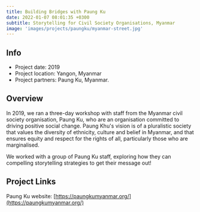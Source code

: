 ```yaml
---
title: Building Bridges with Paung Ku
date: 2022-01-07 08:01:35 +0300
subtitle: Storytelling for Civil Society Organisations, Myanmar
image: 'images/projects/paungku/myanmar-street.jpg'
---
```


## Info 
- Project date: 2019
- Project location: Yangon, Myanmar
- Project partners: Paung Ku, Myanmar.

## Overview
In 2019, we ran a three-day workshop with staff from the Myanmar civil society organisation, Paung Ku, who are an organisation committed to driving positive social change. Paung Khu's vision is of a pluralistic society that values the diversity of ethnicity, culture and belief in Myanmar, and that ensures equity and respect for the rights of all, particularly those who are marginalised.

We worked with a group of Paung Ku staff, exploring how they can compelling storytelling strategies to get their message out!

## Project Links
Paung Ku website: [https://paungkumyanmar.org/](https://paungkumyanmar.org/)